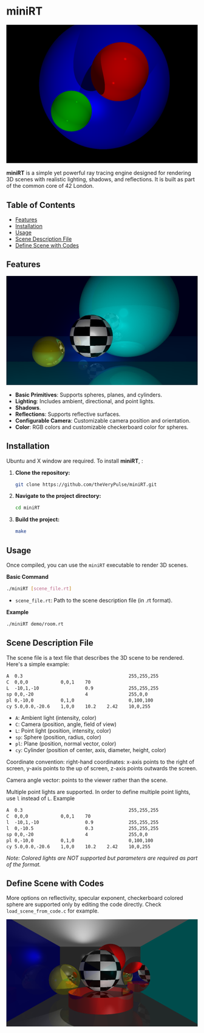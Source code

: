 # miniRT

![Shadow](pic/shadow.png)

**miniRT** is a simple yet powerful ray tracing engine designed for rendering 3D scenes with realistic lighting, shadows, and reflections. It is built as part of the common core of 42 London.

## Table of Contents

- [Features](#features)
- [Installation](#installation)
- [Usage](#usage)
- [Scene Description File](#scene-description-file)
- [Define Scene with Codes](#define-scene-with-codes)


## Features

![Spheres](pic/spheres.png)

- **Basic Primitives**: Supports spheres, planes, and cylinders.
- **Lighting**: Includes ambient, directional, and point lights.
- **Shadows**.
- **Reflections**: Supports reflective surfaces.
- **Configurable Camera**: Customizable camera position and orientation.
- **Color**: RGB colors and customizable checkerboard color for spheres.

## Installation

Ubuntu and X window are required. To install **miniRT**, :

1. **Clone the repository:**
    ```bash
    git clone https://github.com/theVeryPulse/miniRT.git
    ```

2. **Navigate to the project directory:**
    ```bash
    cd miniRT
    ```

3. **Build the project:**
    ```bash
    make
    ```

## Usage

Once compiled, you can use the `miniRT` executable to render 3D scenes.

**Basic Command**

```bash
./miniRT [scene_file.rt]
```
- `scene_file.rt`: Path to the scene description file (in .rt format).


**Example**
```bash
./miniRT demo/room.rt
```

## Scene Description File
The scene file is a text file that describes the 3D scene to be rendered. Here's a simple example:

```plaintext
A  0.3                                       255,255,255
C  0,0,0            0,0,1    70
L  -10,1,-10                 0.9             255,255,255
sp 0,0,-20                   4               255,0,0
pl 0,-10,0          0,1,0                    0,100,100
cy 5.0,0.0,-20.6    1,0,0    10.2    2.42    10,0,255
```
- `A`: Ambient light (intensity, color) 
- `C`: Camera (position, angle, field of view)
- `L`: Point light (position, intensity, color)
- `sp`: Sphere (position, radius, color)
- `pl`: Plane (position, normal vector, color)
- `cy`: Cylinder (position of center, axis, diameter, height, color)

Coordinate convention: right-hand coordinates: x-axis points to the right of screen, y-axis points to the up of screen, z-axis points outwards the screen.

Camera angle vector: points to the viewer rather than the scene. 

Multiple point lights are supported. In order to define multiple point lights, use `l` instead of `L`.
Example
```plaintext
A  0.3                                       255,255,255
C  0,0,0            0,0,1    70
l  -10,1,-10                 0.9             255,255,255
l  0,-10.5                   0.3             255,255,255
sp 0,0,-20                   4               255,0,0
pl 0,-10,0          0,1,0                    0,100,100
cy 5.0,0.0,-20.6    1,0,0    10.2    2.42    10,0,255
```

*Note: Colored lights are NOT supported but parameters are required as part of the format.*


## Define Scene with Codes

More options on reflectivity, specular exponent, checkerboard colored sphere are supported only by editing the code directly. Check `load_scene_from_code.c` for example.

![A Room](pic/room.png)
